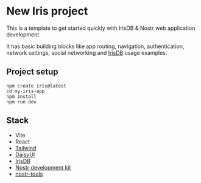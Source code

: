 # New Iris project

This is a template to get started quickly with IrisDB & Nostr web application development.

It has basic building blocks like app routing, navigation, authentication, network settings, social networking and
[IrisDB](https://github.com/irislib/irisdb) usage examples.

## Project setup
```
npm create iris@latest
cd my-iris-app
npm install
npm run dev
```

## Stack
* Vite
* React
* [Tailwind](https://tailwindcss.com/docs/installation)
* [DaisyUI](https://daisyui.com/)
* [IrisDB](https://github.com/irislib/irisdb)
* [Nostr development kit](https://github.com/nostr-dev-kit/ndk)
* [nostr-tools](https://github.com/nbd-wtf/nostr-tools)
